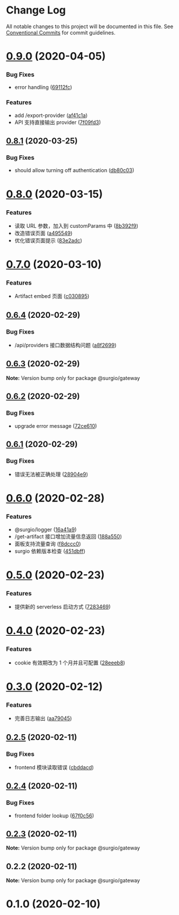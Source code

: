 # Change Log

All notable changes to this project will be documented in this file.
See [Conventional Commits](https://conventionalcommits.org) for commit guidelines.

# [0.9.0](https://github.com/surgioproject/packages/tree/master/packages/gateway/compare/@surgio/gateway@0.8.1...@surgio/gateway@0.9.0) (2020-04-05)


### Bug Fixes

* error handling ([69112fc](https://github.com/surgioproject/packages/tree/master/packages/gateway/commit/69112fcadf48b220a08ba4a0c1983d7429e94e20))


### Features

* add /export-provider ([af41c1a](https://github.com/surgioproject/packages/tree/master/packages/gateway/commit/af41c1ae90732fa3130fd990e0b62257c7165cfc))
* API 支持直接输出 provider ([7f09fd3](https://github.com/surgioproject/packages/tree/master/packages/gateway/commit/7f09fd3f100b5e9715c4f5c9a77164891a1effd3))





## [0.8.1](https://github.com/surgioproject/packages/tree/master/packages/gateway/compare/@surgio/gateway@0.8.0...@surgio/gateway@0.8.1) (2020-03-25)


### Bug Fixes

* should allow turning off authentication ([db80c03](https://github.com/surgioproject/packages/tree/master/packages/gateway/commit/db80c03479b698215f1b95c7f8f5cf377489f4cb))





# [0.8.0](https://github.com/surgioproject/packages/tree/master/packages/gateway/compare/@surgio/gateway@0.7.0...@surgio/gateway@0.8.0) (2020-03-15)


### Features

* 读取 URL 参数，加入到 customParams 中 ([8b392f9](https://github.com/surgioproject/packages/tree/master/packages/gateway/commit/8b392f98dd6cf5a9017b085a5391173ac188b0d3))
* 改造错误页面 ([a495549](https://github.com/surgioproject/packages/tree/master/packages/gateway/commit/a495549c081c594a4825068693d9f2e158827697))
* 优化错误页面提示 ([83e2adc](https://github.com/surgioproject/packages/tree/master/packages/gateway/commit/83e2adc5f9703bc984fbf0cffaafa449dce795e6))





# [0.7.0](https://github.com/surgioproject/packages/tree/master/packages/gateway/compare/@surgio/gateway@0.6.4...@surgio/gateway@0.7.0) (2020-03-10)


### Features

* Artifact embed 页面 ([c030895](https://github.com/surgioproject/packages/tree/master/packages/gateway/commit/c030895a26e3d0f78e6f89959bbf85f8e6ae6136))





## [0.6.4](https://github.com/surgioproject/packages/tree/master/packages/gateway/compare/@surgio/gateway@0.6.3...@surgio/gateway@0.6.4) (2020-02-29)


### Bug Fixes

* /api/providers 接口数据结构问题 ([a8f2699](https://github.com/surgioproject/packages/tree/master/packages/gateway/commit/a8f2699376a0262c4369be9b78b3d8d5b9125ca8))





## [0.6.3](https://github.com/surgioproject/packages/tree/master/packages/gateway/compare/@surgio/gateway@0.6.2...@surgio/gateway@0.6.3) (2020-02-29)

**Note:** Version bump only for package @surgio/gateway





## [0.6.2](https://github.com/surgioproject/packages/tree/master/packages/gateway/compare/@surgio/gateway@0.6.1...@surgio/gateway@0.6.2) (2020-02-29)


### Bug Fixes

* upgrade error message ([72ce610](https://github.com/surgioproject/packages/tree/master/packages/gateway/commit/72ce6106c57d784d850d90749b92840ba271cd13))





## [0.6.1](https://github.com/surgioproject/packages/tree/master/packages/gateway/compare/@surgio/gateway@0.6.0...@surgio/gateway@0.6.1) (2020-02-29)


### Bug Fixes

* 错误无法被正确处理 ([28904e9](https://github.com/surgioproject/packages/tree/master/packages/gateway/commit/28904e9f9bcb412c0d99050a4fc032ea4850c7a8))





# [0.6.0](https://github.com/surgioproject/packages/tree/master/packages/gateway/compare/@surgio/gateway@0.5.0...@surgio/gateway@0.6.0) (2020-02-28)


### Features

* @surgio/logger ([16a41a9](https://github.com/surgioproject/packages/tree/master/packages/gateway/commit/16a41a9f671482b92238db70d755c4686c3e5ab9))
* /get-artifact 接口增加流量信息返回 ([188a550](https://github.com/surgioproject/packages/tree/master/packages/gateway/commit/188a550c5ca49f765b54c3c32eba03ee1496428b))
* 面板支持流量查询 ([f8dccc0](https://github.com/surgioproject/packages/tree/master/packages/gateway/commit/f8dccc038147381063b0bf03ba4b0619096a8d94))
* surgio 依赖版本检查 ([451dbff](https://github.com/surgioproject/packages/tree/master/packages/gateway/commit/451dbff591774352d330c6e851da93d951ccc388))





# [0.5.0](https://github.com/surgioproject/packages/tree/master/packages/gateway/compare/@surgio/gateway@0.4.0...@surgio/gateway@0.5.0) (2020-02-23)


### Features

* 提供新的 serverless 启动方式 ([7283469](https://github.com/surgioproject/packages/tree/master/packages/gateway/commit/7283469b1741f49db6dab30f3bf643f2d066b741))





# [0.4.0](https://github.com/surgioproject/packages/tree/master/packages/gateway/compare/@surgio/gateway@0.3.0...@surgio/gateway@0.4.0) (2020-02-23)


### Features

* cookie 有效期改为 1 个月并且可配置 ([28eeeb8](https://github.com/surgioproject/packages/tree/master/packages/gateway/commit/28eeeb81d1299ca2a431d0240ad4bc2fb971ce23))





# [0.3.0](https://github.com/surgioproject/packages/tree/master/packages/gateway/compare/@surgio/gateway@0.2.5...@surgio/gateway@0.3.0) (2020-02-12)


### Features

* 完善日志输出 ([aa79045](https://github.com/surgioproject/packages/tree/master/packages/gateway/commit/aa790450e0c60de94f5b46fd702c24f91258cd62))





## [0.2.5](https://github.com/surgioproject/packages/tree/master/packages/gateway/compare/@surgio/gateway@0.2.4...@surgio/gateway@0.2.5) (2020-02-11)


### Bug Fixes

* frontend 模块读取错误 ([cbddacd](https://github.com/surgioproject/packages/tree/master/packages/gateway/commit/cbddacd1cd5d73bacbc62899473c60c038beddfe))





## [0.2.4](https://github.com/surgioproject/packages/tree/master/packages/gateway/compare/@surgio/gateway@0.2.3...@surgio/gateway@0.2.4) (2020-02-11)


### Bug Fixes

* frontend folder lookup ([67f0c56](https://github.com/surgioproject/packages/tree/master/packages/gateway/commit/67f0c56d9f4115744a917dfef00c62ba6fa096ba))





## [0.2.3](https://github.com/surgioproject/packages/tree/master/packages/server/compare/@surgio/gateway@0.2.2...@surgio/gateway@0.2.3) (2020-02-11)

**Note:** Version bump only for package @surgio/gateway





## 0.2.2 (2020-02-11)

**Note:** Version bump only for package @surgio/gateway





# 0.1.0 (2020-02-10)
